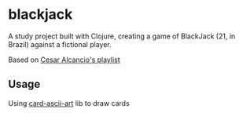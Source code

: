 # blackjack

A study project built with Clojure, creating a game of BlackJack (21, in Brazil) against a fictional player.

Based on [Cesar Alcancio's playlist](https://www.youtube.com/playlist?list=PLcjDvROHY58MlqcAU7d0fYhAJQ-p-dMp6)

## Usage

Using [card-ascii-art](https://github.com/cesaralcancio/card-ascii-art) lib to draw cards 
